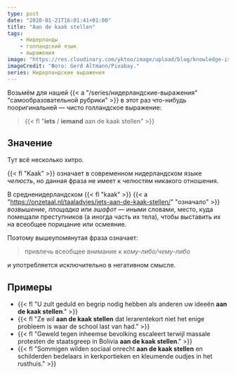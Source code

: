 ```yaml
---
type: post
date: "2020-01-21T16:01:41+01:00"
title: "Aan de kaak stellen"
tags:
    - Нидерланды
    - голландский язык
    - выражения
image: "https://res.cloudinary.com/yktoo/image/upload/blog/knowledge-is-power.jpg"
imageCredit: "Фото: Gerd Altmann/Pixabay."
series: Нидерландские выражения
---
```


Возьмём для нашей {{< a "/series/нидерландские-выражения" "самообразовательной рубрики" >}} в этот раз что-нибудь пооригинальней — чисто голландское выражение:

> {{< fl "**iets** / **iemand** aan de kaak stellen" >}}

<!--more-->

## Значение

Тут всё несколько хитро.

{{< fl "Kaak" >}} означает в современном нидерландском языке *челюсть*, но данная фраза не имеет к челюстям никакого отношения.

В средненидерландском {{< fl "kaak" >}} {{< a "https://onzetaal.nl/taaladvies/iets-aan-de-kaak-stellen/" "означало" >}} *возвышение*, *площадка* или *эшафот* — иными словами, место, куда помещали преступников (а иногда часть их тела), чтобы выставить их на всеобщее порицание или осмеяние.

Поэтому вышеупомянутая фраза означает:

> привлечь всеобщее внимание к *кому-либо/чему-либо*

и употребляется исключительно в негативном смысле.

## Примеры

* {{< fl "U zult geduld en begrip nodig hebben als anderen uw ideeën **aan de kaak stellen**." >}}
* {{< fl "Ze wil **aan de kaak stellen** dat lerarentekort niet het enige probleem is waar de school last van had." >}}
* {{< fl "Geweld tegen inheemse bevolking escaleert terwijl massale protesten de staatsgreep in Bolivia **aan de kaak stellen**." >}}
* {{< fl "Sommigen wilden sociaal onrecht **aan de kaak stellen** en schilderden bedelaars in kerkportieken en kleumende oudjes in het rusthuis." >}}

